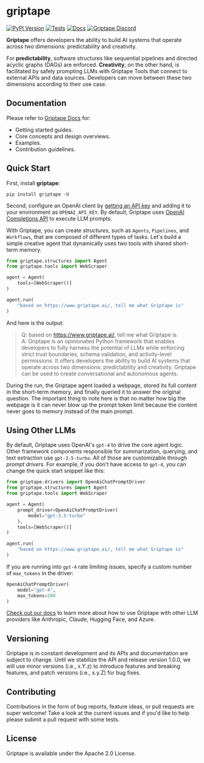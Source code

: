 # griptape

[![PyPI Version](https://img.shields.io/pypi/v/griptape.svg)](https://pypi.python.org/pypi/griptape)
[![Tests](https://github.com/griptape-ai/griptape/actions/workflows/unit-tests.yml/badge.svg)](https://github.com/griptape-ai/griptape/actions/workflows/unit-tests.yml)
[![Docs](https://readthedocs.org/projects/griptape/badge/)](https://griptape.readthedocs.io/)
[![Griptape Discord](https://dcbadge.vercel.app/api/server/gnWRz88eym?compact=true&style=flat)](https://discord.gg/gnWRz88eym)

**Griptape** offers developers the ability to build AI systems that operate across two dimensions: predictability and creativity.

For **predictability**, software structures like sequential pipelines and directed acyclic graphs (DAGs) are enforced. **Creativity**, on the other hand, is facilitated by safely prompting LLMs with Griptape Tools that connect to external APIs and data sources. Developers can move between these two dimensions according to their use case.

## Documentation

Please refer to [Griptape Docs](https://docs.griptape.ai/) for:

- Getting started guides. 
- Core concepts and design overviews.
- Examples.
- Contribution guidelines.

## Quick Start

First, install **griptape**:

```
pip install griptape -U
```

Second, configure an OpenAI client by [getting an API key](https://beta.openai.com/account/api-keys) and adding it to your environment as `OPENAI_API_KEY`. By default, Griptape uses [OpenAI Completions API](https://platform.openai.com/docs/guides/completion) to execute LLM prompts.

With Griptape, you can create *structures*, such as `Agents`, `Pipelines`, and `Workflows`, that are composed of different types of tasks. Let's build a simple creative agent that dynamically uses two tools with shared short-term memory.

```python
from griptape.structures import Agent
from griptape.tools import WebScraper

agent = Agent(
    tools=[WebScraper()]
)

agent.run(
    "based on https://www.griptape.ai/, tell me what Griptape is"
)
```

And here is the output:

> Q: based on https://www.griptape.ai/, tell me what Griptape is  
> A: Griptape is an opinionated Python framework that enables developers to fully harness the potential of LLMs while enforcing strict trust boundaries, schema validation, and activity-level permissions. It offers developers the ability to build AI systems that operate across two dimensions: predictability and creativity. Griptape can be used to create conversational and autonomous agents.

During the run, the Griptape agent loaded a webpage, stored its full content in the short-term memory, and finally queried it to answer the original question. The important thing to note here is that no matter how big the webpage is it can never blow up the prompt token limit because the content never goes to memory instead of the main prompt.

## Using Other LLMs

By default, Griptape uses OpenAI's `gpt-4` to drive the core agent logic. Other framework components responsible for summarization, querying, and text extraction use `gpt-3.5-turbo`. All of those are customizable through _prompt drivers_. For example, if you don't have access to `gpt-4`, you can change the quick start snippet like this:

```python
from griptape.drivers import OpenAiChatPromptDriver
from griptape.structures import Agent
from griptape.tools import WebScraper

agent = Agent(
    prompt_driver=OpenAiChatPromptDriver(
        model="gpt-3.5-turbo"
    ),
    tools=[WebScraper()]
)

agent.run(
    "based on https://www.griptape.ai/, tell me what Griptape is"
)
```

If you are running into `gpt-4` rate limiting issues, specify a custom number of `max_tokens` in the driver:

```python
OpenAiChatPromptDriver(
    model="gpt-4",
    max_tokens=200
)
```

[Check out our docs](https://docs.griptape.ai/griptape-framework/structures/prompt-drivers/) to learn more about how to use Griptape with other LLM providers like Anthropic, Claude, Hugging Face, and Azure.

## Versioning

Griptape is in constant development and its APIs and documentation are subject to change. Until we stabilize the API and release version 1.0.0, we will use minor versions (i.e., x.Y.z) to introduce features and breaking features, and patch versions (i.e., x.y.Z) for bug fixes.

## Contributing

Contributions in the form of bug reports, feature ideas, or pull requests are super welcome! Take a look at the current issues and if you'd like to help please submit a pull request with some tests.

## License

Griptape is available under the Apache 2.0 License.
